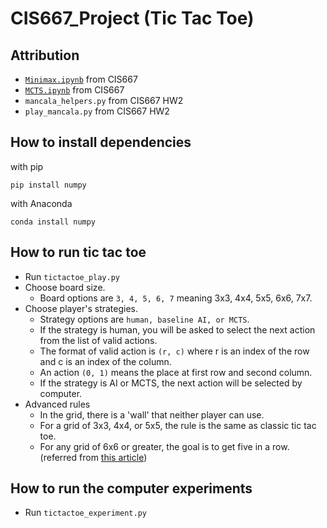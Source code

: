 # CIS667_Project (Tic Tac Toe)
## Attribution
* [`Minimax.ipynb`](https://colab.research.google.com/drive/1JhOppwXwm47yk-AK7y7L5WTaaNDgCWXD?authuser=1) from CIS667
* [`MCTS.ipynb`](https://colab.research.google.com/drive/1JuNdI_zcT35MWSY4-h_2ZgH7IBe2TRYd?usp=sharing) from CIS667
* `mancala_helpers.py` from CIS667 HW2
* `play_mancala.py` from CIS667 HW2

## How to install dependencies
with pip
```
pip install numpy
```

with Anaconda
```
conda install numpy
```

## How to run tic tac toe
* Run `tictactoe_play.py`
* Choose board size.
    * Board options are `3, 4, 5, 6, 7` meaning 3x3, 4x4, 5x5, 6x6, 7x7.
* Choose player's strategies.
    * Strategy options are `human, baseline AI, or MCTS`.
    * If the strategy is human, you will be asked to select the next action from the list of valid actions.
    * The format of valid action is `(r, c)` where r is an index of the row and c is an index of the column.
    * An action `(0, 1)` means the place at first row and second column.
    * If the strategy is AI or MCTS, the next action will be selected by computer.
* Advanced rules
    * In the grid, there is a 'wall' that neither player can use.
    * For a grid of 3x3, 4x4, or 5x5, the rule is the same as classic tic tac toe.
    * For any grid of 6x6 or greater, the goal is to get five in a row. (referred from [this article](https://www.thesprucecrafts.com/tic-tac-toe-game-rules-412170#:~:text=A%20relatively%20simple%20game%20usually,20%2Dby%2D20%20grid))

## How to run the computer experiments
* Run `tictactoe_experiment.py`